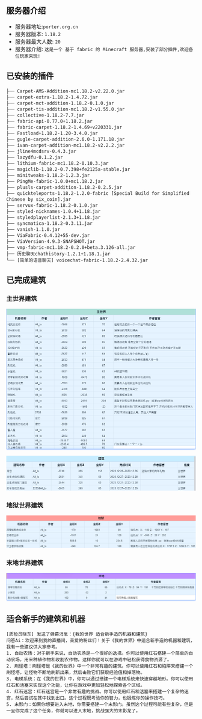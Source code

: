 ## 服务器介绍

- 服务器地址:`porter.org.cn`
- 服务器版本: `1.18.2`
- 服务器最大人数: `20`
- 服务器介绍: `这是一个 基于 fabric 的 Minecraft 服务器,安装了部分插件,欢迎各位玩家来玩!`

## 已安装的插件

~~~shell
├── Carpet-AMS-Addition-mc1.18.2-v2.22.0.jar
├── carpet-extra-1.18.2-1.4.72.jar
├── carpet-mct-addition-1.18.2-0.1.0.jar
├── carpet-tis-addition-mc1.18.2-v1.55.0.jar
├── collective-1.18.2-7.7.jar
├── fabric-api-0.77.0+1.18.2.jar
├── fabric-carpet-1.18.2-1.4.69+v220331.jar
├── Fastload+1.18.2-1.20-3.4.0.jar
├── gugle-carpet-addition-2.6.0-1.171.18.jar
├── ivan-carpet-addition-mc1.18.2-v2.2.2.jar
├── jline4mcdsrv-0.4.3.jar
├── lazydfu-0.1.2.jar
├── lithium-fabric-mc1.18.2-0.10.3.jar
├── magiclib-1.18.2-0.7.398+fe2125a-stable.jar
├── minitweaks-1.18.2-1.2.3.jar
├── PingMe-fabric-1.0.0+mc1.18.2.jar
├── plusls-carpet-addition-1.18.2-0.2.5.jar
├── quickteleports-1.18.2-1.2.0-fabric [Special Build for Simplified Chinese by six_coin].jar
├── servux-fabric-1.18.2-0.1.0.jar
├── styled-nicknames-1.0.4+1.18.jar
├── styledplayerlist-2.1.3+1.18.jar
├── syncmatica-1.18.2-0.3.11.jar
├── vanish-1.1.0.jar
├── ViaFabric-0.4.12+55-dev.jar
├── ViaVersion-4.9.3-SNAPSHOT.jar
├── vmp-fabric-mc1.18.2-0.2.0+beta.3.126-all.jar
├── 历史聊天chathistory-1.2.1+1.18.1.jar
└── [简单的语音聊天] voicechat-fabric-1.18.2-2.4.32.jar
~~~

## 已完成建筑

### 主世界建筑

![主世界建筑.png](./主世界建筑.png)

![主世界建筑2.png](主世界建筑2.png)

### 地狱世界建筑

![地狱世界建筑.png](./地狱世界建筑.png)

### 末地世界建筑

![末地世界建筑.png](./末地世界建筑.png)


## 适合新手的建筑和机器
~~~text
[质检员晓东] 发送了弹幕消息：{我的世界 适合新手造的机器和建筑}
问答Ai：欢迎来到我的直播间，亲爱的粉丝们！关于《我的世界》中适合新手造的机器和建筑，我有一些建议供大家参考。
1. 自动农场：对于新手来说，自动农场是一个很好的选择。你可以使用红石搭建一个简单的自动农场，用来种植作物和收割农作物。这样你就可以在游戏中轻松获得食物资源了。
2. 刷怪塔：刷怪塔是《我的世界》中一个非常有趣的建筑。你可以使用红石和陷阱来搭建一个刷怪塔，让怪物不断地刷新出来，然后击败它们获取经验值和掉落物。
3. 电梯系统：在《我的世界》中，你可以通过搭建一个电梯系统来快速穿越地形。你可以使用红石和活塞来实现这个功能，让你在游戏中更加轻松地探索各个区域。
4. 红石迷宫：红石迷宫是一个非常有趣的挑战。你可以使用红石和活塞来搭建一个复杂的迷宫，然后尝试在其中找到出口。这个过程既考验你的智力，也锻炼你的操作技巧。
5. 末影门：如果你想要进入末地，你需要搭建一个末影门。虽然这个过程可能有些复杂，但是一旦你完成了这个任务，你就可以进入末地，挑战强大的末影龙了。
~~~
